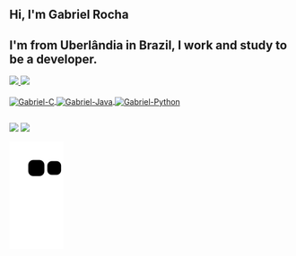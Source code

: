 ## Hi, I'm Gabriel Rocha  
## I'm from Uberlândia in Brazil, I work and study to be a developer.

<div>
  <a href= "https://github.com/AnAutumnLeaf">
  <img height="180em" src="https://github-readme-stats.vercel.app/api?username=anautumnleaf&show_icons=true&theme=tokyonight&include_all_commits=true&    count_private=true"/>
  <img height="180em" src="https://github-readme-stats.vercel.app/api/top-langs/?username=anautumnleaf&layout=compact&langs_count=7&theme=tokyonight"/>
</div>

<div style="display: inline_block"><br>
  
  <img align="center" alt="Gabriel-C" height="30" width="40" src="https://cdn.jsdelivr.net/gh/devicons/devicon/icons/c/c-original.svg">
  <img align="center" alt="Gabriel-Java" height="30" width="40" src="https://cdn.jsdelivr.net/gh/devicons/devicon/icons/java/java-original.svg">
  <img align="center" alt="Gabriel-Python" height="30" width="40" src="https://cdn.jsdelivr.net/gh/devicons/devicon/icons/python/python-original.svg">
              
</div>

 ## 

<div> 
  <a href = "mailto:contate.gabrielr@gmail.com"><img src="https://img.shields.io/badge/-Gmail-%23333?style=for-the-badge&logo=gmail&logoColor=white" target="_blank"></a>
  <a href="https://www.linkedin.com/in/gabriel-r-0043861ba/" target="_blank"><img src="https://img.shields.io/badge/-LinkedIn-%230077B5?style=for-the-badge&logo=linkedin&logoColor=white" target="_blank"></a> 
 
  ![Snake animation](https://github.com/anautumnleaf/anautumnleaf/blob/output/github-contribution-grid-snake.svg)
 
</div>





